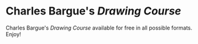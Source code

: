 # Charles Bargue's *Drawing Course*

Charles Bargue's *Drawing Course* available for free in all possible formats.  
Enjoy!
